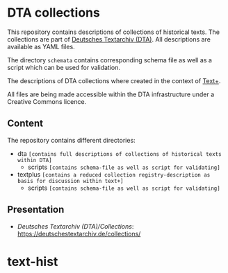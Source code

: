 # DTA collections

This repository contains descriptions of collections of historical texts.
The collections are part of [Deutsches Textarchiv (DTA)](https://www.deutschestextarchiv.de/).
All descriptions are available as YAML files.

The directory `schemata` contains corresponding schema file as well as a script
which can be used for validation.

The descriptions of DTA collections where created in the context of [Text+](https://www.text-plus.org/).

All files are being made accessible within the DTA infrastructure under a Creative Commons licence.

## Content

The repository contains different directories:

- dta `[contains full descriptions of collections of historical texts within DTA]`
    - scripts `[contains schema-file as well as script for validating]`
- textplus `[contains a reduced collection registry-description as basis for discussion within text+]` 
    - scripts `[contains schema-file as well as script for validating]`

## Presentation
- *Deutsches Textarchiv (DTA)/Collections*:  https://deutschestextarchiv.de/collections/

# text-hist
